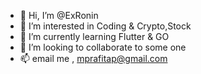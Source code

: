 - 👋 Hi, I’m @ExRonin
- 👀 I’m interested in Coding & Crypto,Stock 
- 🌱 I’m currently learning Flutter & GO
- 💞️ I’m looking to collaborate to some one
- 📫 email me , mprafitap@gmail.com

<!---
ExRonin/ExRonin is a ✨ special ✨ repository because its `README.md` (this file) appears on your GitHub profile.
You can click the Preview link to take a look at your changes.
--->
